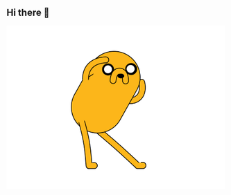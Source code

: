 ## Hi there 👋

<img src="https://github.com/DanilSkorodumov/DanilSkorodumov/blob/main/1573477544_di6xe6z9T.gif" alt="The Unlimited" width="600">
